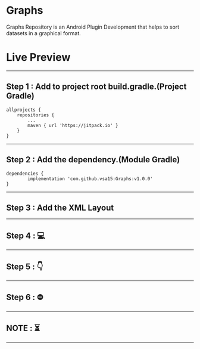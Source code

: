 # Graphs
Graphs Repository is an Android Plugin Development that helps to sort datasets in a graphical format.

# Live Preview


----------
Step 1 : Add to project root build.gradle.(Project Gradle)
----------
	allprojects {
		repositories {
			...
			maven { url 'https://jitpack.io' }
		}
	}
----------
Step 2 : Add the dependency.(Module Gradle)
----------
	dependencies {
	        implementation 'com.github.vsa15:Graphs:v1.0.0'
	}

----------
Step 3 : Add the XML Layout 
----------
	

----------
Step 4 :  💻
----------
	
----------
Step 5 :  👇
----------

----------
Step 6 :  ⛔
----------
	
----------
NOTE :  ⏳
----------
	
----------
